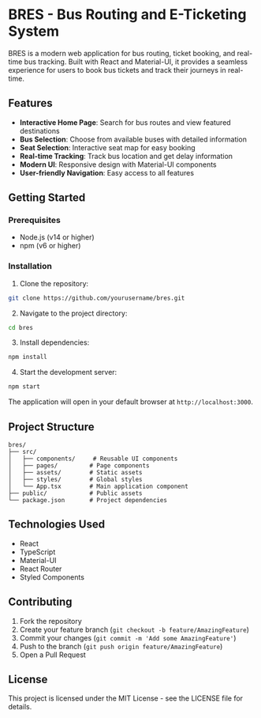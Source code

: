# BRES - Bus Routing and E-Ticketing System

BRES is a modern web application for bus routing, ticket booking, and real-time bus tracking. Built with React and Material-UI, it provides a seamless experience for users to book bus tickets and track their journeys in real-time.

## Features

- **Interactive Home Page**: Search for bus routes and view featured destinations
- **Bus Selection**: Choose from available buses with detailed information
- **Seat Selection**: Interactive seat map for easy booking
- **Real-time Tracking**: Track bus location and get delay information
- **Modern UI**: Responsive design with Material-UI components
- **User-friendly Navigation**: Easy access to all features

## Getting Started

### Prerequisites

- Node.js (v14 or higher)
- npm (v6 or higher)

### Installation

1. Clone the repository:
```bash
git clone https://github.com/yourusername/bres.git
```

2. Navigate to the project directory:
```bash
cd bres
```

3. Install dependencies:
```bash
npm install
```

4. Start the development server:
```bash
npm start
```

The application will open in your default browser at `http://localhost:3000`.

## Project Structure

```
bres/
├── src/
│   ├── components/     # Reusable UI components
│   ├── pages/         # Page components
│   ├── assets/        # Static assets
│   ├── styles/        # Global styles
│   └── App.tsx        # Main application component
├── public/            # Public assets
└── package.json       # Project dependencies
```

## Technologies Used

- React
- TypeScript
- Material-UI
- React Router
- Styled Components

## Contributing

1. Fork the repository
2. Create your feature branch (`git checkout -b feature/AmazingFeature`)
3. Commit your changes (`git commit -m 'Add some AmazingFeature'`)
4. Push to the branch (`git push origin feature/AmazingFeature`)
5. Open a Pull Request

## License

This project is licensed under the MIT License - see the LICENSE file for details.
